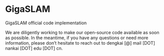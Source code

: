 # GigaSLAM
GigaSLAM official code implementation

We are diligently working to make our open-source code available as soon as possible. In the meantime, if you have any questions or need more information, please don’t hesitate to reach out to dengkai [@] mail [DOT] nankai [DOT] edu [DOT] cn.
